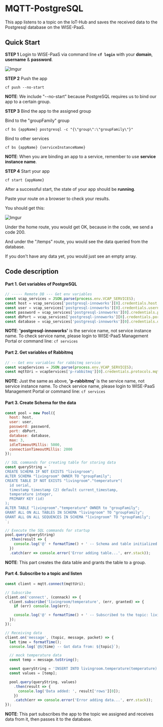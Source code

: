 # MQTT-PostgreSQL

This app listens to a topic on the IoT-Hub and saves the received data to the Postgresql database on the WISE-PaaS.

## Quick Start

**STEP 1** Login to WISE-PaaS via command line **`cf login`** with your **domain**, **username** & **password**.

![Imgur](https://i.imgur.com/893v6x7.png)

**STEP 2** Push the app

    cf push --no-start

**NOTE**: We include "--no-start" because PostgreSQL requires us to bind our app to a certain group.

**STEP 3** Bind the app to the assigned group

Bind to the "groupFamily" group

    cf bs {appName} postgresql -c "{\"group\":\"groupFamily\"}"
    
Bind to other services
    
    cf bs {appName} {serviceInstanceName}

**NOTE**: When you are binding an app to a service, remember to use **service instance name**.

**STEP 4** Start your app

    cf start {appName}


After a successful start, the state of your app should be **running**.

Paste your route on a browser to check your results.

You should get this:

![Imgur](https://i.imgur.com/1xyCiV3.png)

Under the home route, you would get OK, because in the code, we send a code 200.

And under the "/temps" route, you would see the data queried from the database. 

If you don't have any data yet, you would just see an empty array.

## Code description

#### Part 1. Get variables of PostgreSQL

```js
// ----- Remote DB --- Get env variables
const vcap_services = JSON.parse(process.env.VCAP_SERVICES);
const host = vcap_services['postgresql-innoworks'][0].credentials.host;
const user = vcap_services['postgresql-innoworks'][0].credentials.username;
const password = vcap_services['postgresql-innoworks'][0].credentials.password;
const dbPort = vcap_services['postgresql-innoworks'][0].credentials.port;
const database = vcap_services['postgresql-innoworks'][0].credentials.database;
```

**NOTE**: **'postgresql-innoworks'** is the service name, not service instance name.
To check service name, please login to WISE-PaaS Management Portal or command line: `cf services`

#### Part 2. Get variables of Rabbitmq

```js
// -- Get env variables for rabbitmq service
const vcapServices = JSON.parse(process.env.VCAP_SERVICES);
const mqttUri = vcapServices['p-rabbitmq'][0].credentials.protocols.mqtt.uri
```

**NOTE**: Just the same as above, **'p-rabbitmq'** is the service name, not service instance name.
To check service name, please login to WISE-PaaS Management Portal or command line: `cf services`

#### Part 3. Create Schema for the data

```js
const pool = new Pool({
  host: host,
  user: user,
  password: password,
  port: dbPort,
  database: database,
  max: 3,
  idleTimeoutMillis: 5000,
  connectionTimeoutMillis: 2000
});

// SQL commands for creating table for storing data
const queryString = `
CREATE SCHEMA IF NOT EXISTS "livingroom";
ALTER SCHEMA "livingroom" OWNER TO "groupFamily";
CREATE TABLE IF NOT EXISTS "livingroom"."temperature"(
  id serial,
  timestamp timestamp (2) default current_timestamp,
  temperature integer,
  PRIMARY KEY (id)
);
ALTER TABLE "livingroom"."temperature" OWNER to "groupFamily";
GRANT ALL ON ALL TABLES IN SCHEMA "livingroom" TO "groupFamily";
GRANT ALL ON ALL SEQUENCES IN SCHEMA "livingroom" TO "groupFamily";
`;

// Execute the SQL commands for startup
pool.query(queryString)
  .then(result => {
    console.log('@' + formatTime() + ' -- Schema and table initialized.');
  })
  .catch(err => console.error('Error adding table...', err.stack));
```

**NOTE**: This part creates the data table and grants the table to a group.

#### Part 4. Subscribe to a topic and listen

```js
const client = mqtt.connect(mqttUri);

// Subscribe
client.on('connect', (connack) => {
  client.subscribe('livingroom/temperature', (err, granted) => {
    if (err) console.log(err);

    console.log('@' + formatTime() + ' -- Subscribed to the topic: livingroom/temperature');
  });
});

// Receiving data
client.on('message', (topic, message, packet) => {
  let time = formatTime();
  console.log(`@${time} -- Got data from: ${topic}`);

  // mock temperature data
  const temp = message.toString();

  const queryString = 'INSERT INTO livingroom.temperature(temperature) VALUES($1) RETURNING *';
  const values = [temp];

  pool.query(queryString, values)
    .then(result => {
      console.log('Data added: ', result['rows'][0]);
    })
    .catch(err => console.error('Error adding data...', err.stack));
});
```

**NOTE**: This part subscribes the app to the topic we assigned and receives data from it, then passes it to the database.
